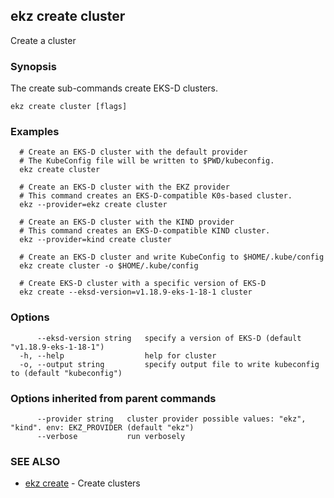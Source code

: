 ## ekz create cluster

Create a cluster

### Synopsis

The create sub-commands create EKS-D clusters.

```
ekz create cluster [flags]
```

### Examples

```
  # Create an EKS-D cluster with the default provider
  # The KubeConfig file will be written to $PWD/kubeconfig.
  ekz create cluster

  # Create an EKS-D cluster with the EKZ provider
  # This command creates an EKS-D-compatible K0s-based cluster.
  ekz --provider=ekz create cluster

  # Create an EKS-D cluster with the KIND provider
  # This command creates an EKS-D-compatible KIND cluster.
  ekz --provider=kind create cluster

  # Create an EKS-D cluster and write KubeConfig to $HOME/.kube/config
  ekz create cluster -o $HOME/.kube/config

  # Create EKS-D cluster with a specific version of EKS-D
  ekz create --eksd-version=v1.18.9-eks-1-18-1 cluster 

```

### Options

```
      --eksd-version string   specify a version of EKS-D (default "v1.18.9-eks-1-18-1")
  -h, --help                  help for cluster
  -o, --output string         specify output file to write kubeconfig to (default "kubeconfig")
```

### Options inherited from parent commands

```
      --provider string   cluster provider possible values: "ekz", "kind". env: EKZ_PROVIDER (default "ekz")
      --verbose           run verbosely
```

### SEE ALSO

* [ekz create](ekz_create.md)	 - Create clusters


